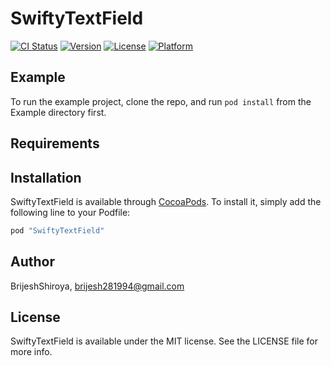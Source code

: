 # SwiftyTextField

[![CI Status](http://img.shields.io/travis/BrijeshShiroya/SwiftyTextField.svg?style=flat)](https://travis-ci.org/BrijeshShiroya/SwiftyTextField)
[![Version](https://img.shields.io/cocoapods/v/SwiftyTextField.svg?style=flat)](http://cocoapods.org/pods/SwiftyTextField)
[![License](https://img.shields.io/cocoapods/l/SwiftyTextField.svg?style=flat)](http://cocoapods.org/pods/SwiftyTextField)
[![Platform](https://img.shields.io/cocoapods/p/SwiftyTextField.svg?style=flat)](http://cocoapods.org/pods/SwiftyTextField)

## Example

To run the example project, clone the repo, and run `pod install` from the Example directory first.

## Requirements

## Installation

SwiftyTextField is available through [CocoaPods](http://cocoapods.org). To install
it, simply add the following line to your Podfile:

```ruby
pod "SwiftyTextField"
```

## Author

BrijeshShiroya, brijesh281994@gmail.com

## License

SwiftyTextField is available under the MIT license. See the LICENSE file for more info.
